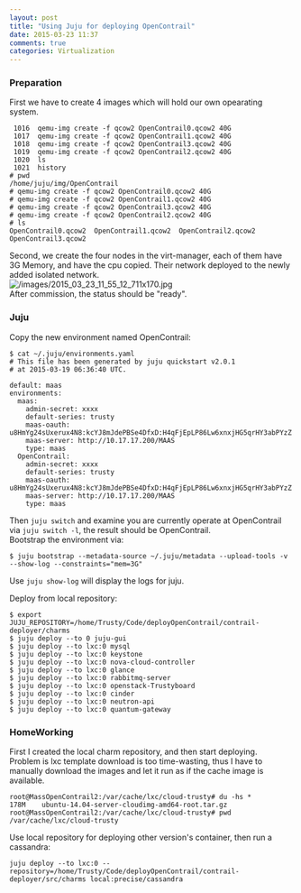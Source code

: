 ```yaml
---
layout: post
title: "Using Juju for deploying OpenContrail"
date: 2015-03-23 11:37
comments: true
categories: Virtualization
---
```

### Preparation
First we have to create 4 images which will hold our own opearating system.   

```
 1016  qemu-img create -f qcow2 OpenContrail0.qcow2 40G
 1017  qemu-img create -f qcow2 OpenContrail1.qcow2 40G
 1018  qemu-img create -f qcow2 OpenContrail3.qcow2 40G
 1019  qemu-img create -f qcow2 OpenContrail2.qcow2 40G
 1020  ls
 1021  history
# pwd
/home/juju/img/OpenContrail
# qemu-img create -f qcow2 OpenContrail0.qcow2 40G
# qemu-img create -f qcow2 OpenContrail1.qcow2 40G
# qemu-img create -f qcow2 OpenContrail3.qcow2 40G
# qemu-img create -f qcow2 OpenContrail2.qcow2 40G
# ls
OpenContrail0.qcow2  OpenContrail1.qcow2  OpenContrail2.qcow2  OpenContrail3.qcow2

```
Second, we create the four nodes in the virt-manager, each of them have 3G Memory, and have the cpu copied. Their network deployed to the newly added isolated network.   
![/images/2015_03_23_11_55_12_711x170.jpg](/images/2015_03_23_11_55_12_711x170.jpg)    
After commission, the status should be "ready".    
### Juju
Copy the new environment named OpenContrail:    

```
$ cat ~/.juju/environments.yaml 
# This file has been generated by juju quickstart v2.0.1
# at 2015-03-19 06:36:40 UTC.

default: maas
environments:
  maas:
    admin-secret: xxxx
    default-series: trusty
    maas-oauth: u8HmYg24sUxerux4N8:kcYJ8mJdePBSe4DfxD:H4qFjEpLP86Lw6xnxjHG5qrHY3abPYzZ
    maas-server: http://10.17.17.200/MAAS
    type: maas
  OpenContrail:
    admin-secret: xxxx
    default-series: trusty
    maas-oauth: u8HmYg24sUxerux4N8:kcYJ8mJdePBSe4DfxD:H4qFjEpLP86Lw6xnxjHG5qrHY3abPYzZ
    maas-server: http://10.17.17.200/MAAS
    type: maas

``` 
Then `juju switch` and examine you are currently operate at OpenContrail via `juju switch -l`, the result should be OpenContrail.   
Bootstrap the environment via:     

```
$ juju bootstrap --metadata-source ~/.juju/metadata --upload-tools -v --show-log --constraints="mem=3G"

``` 
Use `juju show-log` will display the logs for juju.    


Deploy from local repository:    

```
$ export JUJU_REPOSITORY=/home/Trusty/Code/deployOpenContrail/contrail-deployer/charms
$ juju deploy --to 0 juju-gui
$ juju deploy --to lxc:0 mysql
$ juju deploy --to lxc:0 keystone
$ juju deploy --to lxc:0 nova-cloud-controller
$ juju deploy --to lxc:0 glance
$ juju deploy --to lxc:0 rabbitmq-server
$ juju deploy --to lxc:0 openstack-Trustyboard
$ juju deploy --to lxc:0 cinder 
$ juju deploy --to lxc:0 neutron-api
$ juju deploy --to lxc:0 quantum-gateway

```

### HomeWorking
First I created the local charm repository, and then start deploying.     
Problem is lxc template download is too time-wasting, thus I have to manually download the images and let it run as if the cache image is available.    

```
root@MassOpenContrail2:/var/cache/lxc/cloud-trusty# du -hs *
178M    ubuntu-14.04-server-cloudimg-amd64-root.tar.gz
root@MassOpenContrail2:/var/cache/lxc/cloud-trusty# pwd
/var/cache/lxc/cloud-trusty

```
Use local repository for deploying other version's container, then run a cassandra:    

```
juju deploy --to lxc:0 --repository=/home/Trusty/Code/deployOpenContrail/contrail-deployer/src/charms local:precise/cassandra

```
